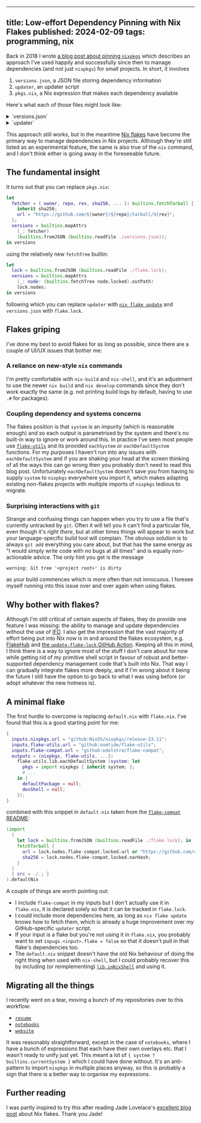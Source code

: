 --------------------------------------------------------------------------------
title: Low-effort Dependency Pinning with Nix Flakes
published: 2024-02-09
tags: programming, nix
--------------------------------------------------------------------------------

Back in 2018 I wrote [a blog post about pinning
`nixpkgs`](/blog/2018/05/27/quick-easy-nixpkgs-pinning/) which describes an
approach I've used happily and successfully since then to manage dependencies
(and not just `nixpkgs`) for small projects. In short, it involves

1. `versions.json`, a JSON file storing dependency information
2. `updater`, an updater script
3. `pkgs.nix`, a Nix expression that makes each dependency available

Here's what each of those files might look like:

<details>
<summary style="cursor: pointer">`versions.json`</summary>
```json
{
  "ihaskell": {
    "owner": "gibiansky",
    "repo": "IHaskell",
    "branch": "master",
    "rev": "575b2be1c25e8e7c5ed5048c8d7ead51bb9c67f0",
    "sha256": "148sdawqln2ys0s1rapwj2bwjzfq027dz5h49pa034nmyizyqs4a"
  },
  "nixpkgs": {
    "owner": "NixOS",
    "repo": "nixpkgs",
    "branch": "nixos-23.11",
    "rev": "9dd7699928e26c3c00d5d46811f1358524081062",
    "sha256": "0hmsw3qd3i13dp8jhr1d96xlpkmd78m8g6shw086f6sqhn2rrvv6"
  }
}
```
</details>

<details>
<summary style="cursor: pointer">`updater`</summary>
```bash
#! /usr/bin/env nix-shell
#! nix-shell -i bash
#! nix-shell -p curl jq nix

set -eufo pipefail

FILE=$1
PROJECT=$2

OWNER=$(jq -r '.[$project].owner' --arg project "$PROJECT" < "$FILE")
REPO=$(jq -r '.[$project].repo' --arg project "$PROJECT" < "$FILE")
DEFAULT_BRANCH=$(jq -r '.[$project].branch // "master"' --arg project "$PROJECT" < "$FILE")

BRANCH=${3:-$DEFAULT_BRANCH}

REV=$(curl "https://api.github.com/repos/$OWNER/$REPO/branches/$BRANCH" | jq -r '.commit.sha')
SHA256=$(nix-prefetch-url --unpack "https://github.com/$OWNER/$REPO/archive/$REV.tar.gz")
TJQ=$(jq '.[$project] = {owner: $owner, repo: $repo, branch: $branch, rev: $rev, sha256: $sha256}' \
  --arg project "$PROJECT" \
  --arg owner "$OWNER" \
  --arg repo "$REPO" \
  --arg branch "$BRANCH" \
  --arg rev "$REV" \
  --arg sha256 "$SHA256" \
  < "$FILE")
[[ $? == 0 ]] && echo "${TJQ}" >| "$FILE"
```
</details>

<details>
<summary style="cursor: pointer">`pkgs.nix`</summary>
```nix
let
  fetcher = { owner, repo, rev, sha256, ... }: builtins.fetchTarball {
    inherit sha256;
    url = "https://github.com/${owner}/${repo}/tarball/${rev}";
  };
  versions = builtins.mapAttrs
    (_: fetcher)
    (builtins.fromJSON (builtins.readFile ./versions.json));
in versions
```
</details>

This approach still works, but in the meantime [Nix
flakes](https://nixos.org/manual/nix/stable/command-ref/new-cli/nix3-flake)
have become the primary way to manage dependencies in Nix projects. Although
they're still listed as an experimental feature, the same is also true of the
`nix` command, and I don't think either is going away in the foreseeable
future.

## The fundamental insight

It turns out that you can replace `pkgs.nix`:

```nix
let
  fetcher = { owner, repo, rev, sha256, ... }: builtins.fetchTarball {
    inherit sha256;
    url = "https://github.com/${owner}/${repo}/tarball/${rev}";
  };
  versions = builtins.mapAttrs
    (_: fetcher)
    (builtins.fromJSON (builtins.readFile ./versions.json));
in versions
```

using the relatively new `fetchTree` builtin:

```nix
let
  lock = builtins.fromJSON (builtins.readFile ./flake.lock);
  versions = builtins.mapAttrs
    (_: node: (builtins.fetchTree node.locked).outPath)
    lock.nodes;
in versions
```

following which you can replace `updater` with [`nix flake
update`](https://nixos.org/manual/nix/stable/command-ref/new-cli/nix3-flake-update)
and `versions.json` with `flake.lock`.

## Flakes griping

I've done my best to avoid flakes for as long as possible, since there are
a couple of UI/UX issues that bother me:

### A reliance on new-style `nix` commands

I'm pretty comfortable with `nix-build` and `nix-shell`, and it's an adjustment
to use the newer `nix build` and `nix develop` commands since they don't work
exactly the same (e.g. not printing build logs by default, having to use `.#`
for packages).

### Coupling dependency and systems concerns

The flakes position is that `system` is an impurity (which is reasonable
enough) and so each output is parametrised by the system and there's no
built-in way to ignore or work around this. In practice I've seen most people
use [`flake-utils`](https://github.com/numtide/flake-utils) and its provided
`eachSystem` or `eachDefaultSystem` functions. For my purposes I haven't run
into any issues with `eachDefaultSystem` and if you are shaking your head at
the screen thinking of all the ways this can go wrong then you probably don't
need to read this blog post. Unfortunately `eachDefaultSystem` doesn't save you
from having to supply `system` to `nixpkgs` everywhere you import it, which
makes adapting existing non-flakes projects with multiple imports of `nixpkgs`
tedious to migrate.

### Surprising interactions with `git`

Strange and confusing things can happen when you try to use a file that's
currently untracked by `git`. Often it will tell you it can't find a particular
file, even though it's *right there*, but at other times things will appear to
work but your language-specific build tool will complain. The obvious solution
is to always `git add` everything you care about, but that has the same energy
as "I would simply write code with no bugs at all times" and is equally
non-actionable advice. The only hint you get is the message

`warning: Git tree '<project root>' is dirty`

as your build commences which is more often than not innocuous. I foresee
myself running into this issue over and over again when using flakes.

## Why bother with flakes?

Although I'm still critical of certain aspects of flakes, they do provide one
feature I was missing: the ability to manage and update dependencies without
the use of
[IFD](https://nixos.org/manual/nix/stable/language/import-from-derivation).
I also get the impression that the vast majority of effort being put into Nix
now is in and around the flakes ecosystem, e.g.
[FlakeHub](https://flakehub.com/) and [the `update-flake-lock` GitHub
Action](https://github.com/DeterminateSystems/update-flake-lock). Keeping all
this in mind, I think there is a way to ignore most of the stuff I don't care
about for now while getting rid of my primitive shell script in favour of
robust and better-supported dependency management code that's built into Nix.
That way I can gradually integrate flakes more deeply, and if I'm wrong about
it being the future I still have the option to go back to what I was using
before (or adopt whatever the new hotness is).

## A minimal flake

The first hurdle to overcome is replacing `default.nix` with `flake.nix`. I've
found that this is a good starting point for me:

```nix
{
  inputs.nixpkgs.url = "github:NixOS/nixpkgs/release-23.11";
  inputs.flake-utils.url = "github:numtide/flake-utils";
  inputs.flake-compat.url = "github:edolstra/flake-compat";
  outputs = {nixpkgs, flake-utils, ...}:
    flake-utils.lib.eachDefaultSystem (system: let
      pkgs = import nixpkgs { inherit system; };
      # ...
    in {
      defaultPackage = null;
      devShell = null;
    });
}
```

combined with this snippet in `default.nix` taken from the [`flake-compat`
README](https://github.com/edolstra/flake-compat/blob/0f9255e01c2351cc7d116c072cb317785dd33b33/README.md#usage):

```nix
(import
  (
    let lock = builtins.fromJSON (builtins.readFile ./flake.lock); in
    fetchTarball {
      url = lock.nodes.flake-compat.locked.url or "https://github.com/edolstra/flake-compat/archive/${lock.nodes.flake-compat.locked.rev}.tar.gz";
      sha256 = lock.nodes.flake-compat.locked.narHash;
    }
  )
  { src = ./.; }
).defaultNix
```

A couple of things are worth pointing out:

- I include `flake-compat` in my inputs but I don't actually use it in
  `flake.nix`, it is declared solely so that it can be tracked in `flake.lock`.
- I could include more dependencies here, as long as `nix flake update` knows
  how to fetch them, which is already a huge improvement over my
  GitHub-specific `updater` script.
- If your input is a flake but you're not using it in `flake.nix`, you probably
  want to set `inpugs.<input>.flake = false` so that it doesn't pull in that
  flake's dependencies too.
- The `default.nix` snippet doesn't have the old Nix behaviour of doing the
  right thing when used with `nix-shell`, but I could probably recover this by
  including (or reimplementing)
  [`lib.inNixShell`](https://github.com/NixOS/nixpkgs/blob/9b5d456802b2322b36b69dca65b04095877495ad/lib/trivial.nix#L235-L240)
  and using it.

## Migrating all the things

I recently went on a tear, moving a bunch of my repositories over to this workflow:

- [`resume`](https://github.com/vaibhavsagar/resume/commit/a698b2df6e37c67bc05b57547d345883e76eb491)
- [`notebooks`](https://github.com/vaibhavsagar/notebooks/commit/daa4f593f2bcacdb318f57525887c853db838304)
- [`website`](https://github.com/vaibhavsagar/website/commit/760a4b4c8f44347fbe3bb39203383c4a1b42178d)

It was reasonably straightforward, except in the case of `notebooks`, where
I have a bunch of expressions that each have their own overlays etc. that
I wasn't ready to unify just yet. This meant a lot of `{ system
? builtins.currentSystem }` which I could have done without. It's an
anti-pattern to import `nixpkgs` in multiple places anyway, so this is probably
a sign that there is a better way to organise my expressions.

## Further reading

I was partly inspired to try this after reading Jade Lovelace's [excellent blog
post](https://jade.fyi/blog/flakes-arent-real/) about Nix flakes. Thank you
Jade!
